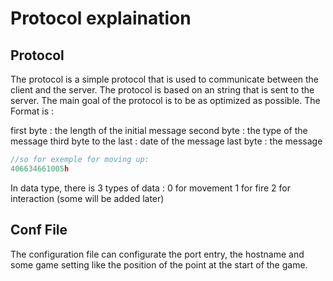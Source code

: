 # Protocol explaination

## Protocol

The protocol is a simple protocol that is used to communicate between the client and the server. The protocol is based on an string that is sent to the server. The main goal of the protocol is to be as optimized as possible.
The Format is :

first byte : the length of the initial message
second byte : the type of the message
third byte to the last : date of the message
last byte : the message

```js
//so for exemple for moving up:
406634661005h
```

In data type, there is 3 types of data :
0 for movement
1 for fire
2 for interaction
(some will be added later)

## Conf File

The configuration file can configurate the port entry, the hostname and some game setting like the position of the point at the start of the game.
